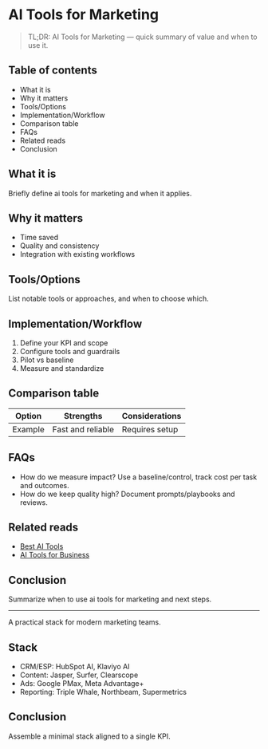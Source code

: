 # AI Tools for Marketing

> TL;DR: AI Tools for Marketing — quick summary of value and when to use it.

## Table of contents
- What it is
- Why it matters
- Tools/Options
- Implementation/Workflow
- Comparison table
- FAQs
- Related reads
- Conclusion

## What it is
Briefly define ai tools for marketing and when it applies.

## Why it matters
- Time saved
- Quality and consistency
- Integration with existing workflows

## Tools/Options
List notable tools or approaches, and when to choose which.

## Implementation/Workflow
1. Define your KPI and scope
2. Configure tools and guardrails
3. Pilot vs baseline
4. Measure and standardize

## Comparison table
| Option | Strengths | Considerations |
| --- | --- | --- |
| Example | Fast and reliable | Requires setup |

## FAQs
- How do we measure impact? Use a baseline/control, track cost per task and outcomes.
- How do we keep quality high? Document prompts/playbooks and reviews.

## Related reads
- [Best AI Tools](/blogs/best-ai-tools)
- [AI Tools for Business](/blogs/ai-tools-for-business)

## Conclusion
Summarize when to use ai tools for marketing and next steps.


---

A practical stack for modern marketing teams.

## Stack
- CRM/ESP: HubSpot AI, Klaviyo AI
- Content: Jasper, Surfer, Clearscope
- Ads: Google PMax, Meta Advantage+
- Reporting: Triple Whale, Northbeam, Supermetrics

## Conclusion
Assemble a minimal stack aligned to a single KPI.
